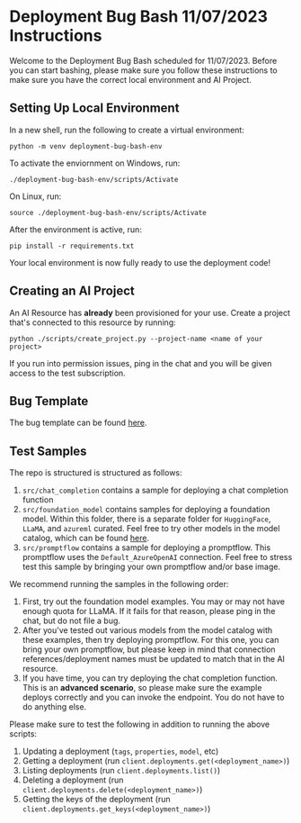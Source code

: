 # Deployment Bug Bash 11/07/2023 Instructions

Welcome to the Deployment Bug Bash scheduled for 11/07/2023. Before you can start bashing, please make sure you follow these instructions to make sure you have the correct
local environment and AI Project.

## Setting Up Local Environment

In a new shell, run the following to create a virtual environment:

```
python -m venv deployment-bug-bash-env
```

To activate the enviornment on Windows, run:

```
./deployment-bug-bash-env/scripts/Activate
```

On Linux, run:

```
source ./deployment-bug-bash-env/scripts/Activate
```

After the environment is active, run:

```
pip install -r requirements.txt
```

Your local environment is now fully ready to use the deployment code!

## Creating an AI Project

An AI Resource has **already** been provisioned for your use. Create a project that's connected to this resource by running:

```
python ./scripts/create_project.py --project-name <name of your project>
```

If you run into permission issues, ping in the chat and you will be given access to the test subscription.

## Bug Template

The bug template can be found [here](https://aka.ms/aistudio/createbug).

## Test Samples

The repo is structured is structured as follows:

1. `src/chat_completion` contains a sample for deploying a chat completion function
2. `src/foundation_model` contains samples for deploying a foundation model. Within this folder, there is a separate folder for `HuggingFace`, `LLaMA`,
and `azureml` curated. Feel free to try other models in the model catalog, which can be found [here](https://int.ai.azure.com/explore/models).
4. `src/promptflow` contains a sample for deploying a promptflow. This promptflow uses the `Default_AzureOpenAI` connection. Feel free to stress
test this sample by bringing your own promptflow and/or base image.

We recommend running the samples in the following order:
1. First, try out the foundation model examples. You may or may not have enough quota for LLaMA. If it fails for that reason, please ping in the chat, but do not file a bug.
1. After you've tested out various models from the model catalog with these examples, then try deploying promptflow. For this one, you can bring your own promptflow, but please
keep in mind that connection references/deployment names must be updated to match that in the AI resource.
1. If you have time, you can try deploying the chat completion function. This is an **advanced scenario**, so please make sure the example deploys correctly and you can invoke the endpoint. You do not have to do anything else.

Please make sure to test the following in addition to running the above scripts:

1. Updating a deployment (`tags`, `properties`, `model`, etc)
1. Getting a deployment (run `client.deployments.get(<deployment_name>)`)
1. Listing deployments (run `client.deployments.list()`)
1. Deleting a deployment (run `client.deployments.delete(<deployment_name>)`)
1. Getting the keys of the deployment (run `client.deployments.get_keys(<deployment_name>)`)

